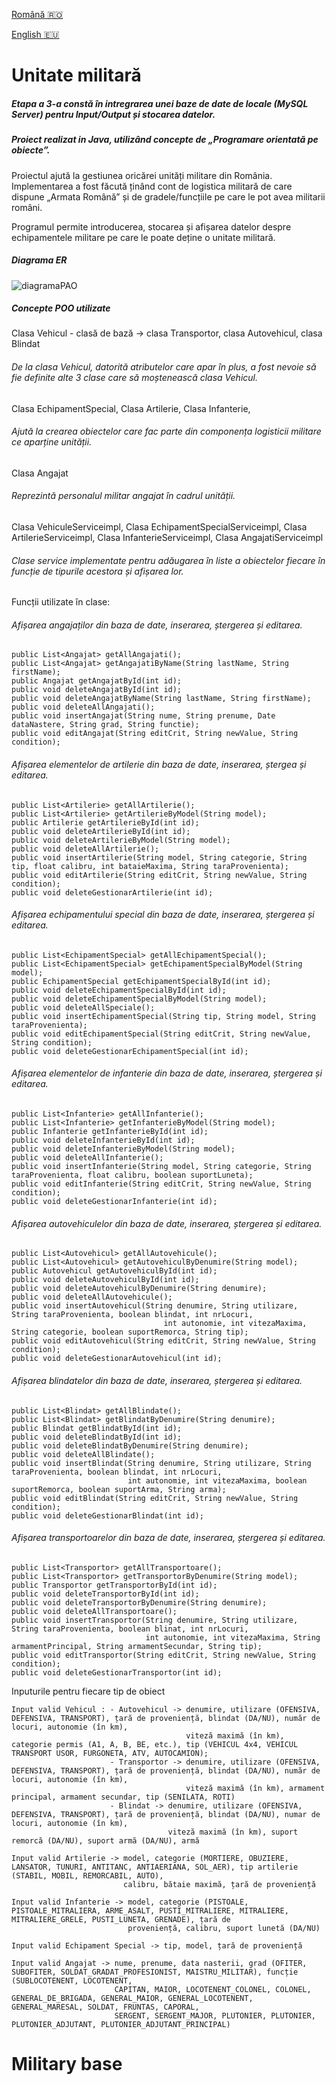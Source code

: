 [Română :romania:](#unitate-militară)

[English :eu:](#military-base)

# Unitate militară

##### Etapa a 3-a constă în intregrarea unei baze de date de locale (MySQL Server) pentru Input/Output și stocarea datelor.
##### Proiect realizat in Java, utilizând concepte de „Programare orientată pe obiecte”.
Proiectul ajută la gestiunea oricărei unități militare din România. Implementarea a fost făcută ținând cont de logistica militară de care dispune „Armata Română” și
de gradele/funcțiile pe care le pot avea militarii români.

Programul permite introducerea, stocarea și afișarea datelor despre echipamentele militare pe care le poate deține o unitate militară.

##### Diagrama ER

![diagramaPAO](https://github.com/ValentinMaftei/Proiect-PAO-234-Maftei-Valentin/assets/91968875/cbf297d6-bcfd-46ef-9ee3-722b903735e4)

##### Concepte POO utilizate

Clasa Vehicul - clasă de bază -> clasa Transportor, clasa Autovehicul, clasa Blindat
###### De la clasa Vehicul, datorită atributelor care apar în plus, a fost nevoie să fie definite alte 3 clase care să moștenească clasa Vehicul.

Clasa EchipamentSpecial,
Clasa Artilerie,
Clasa Infanterie,
###### Ajută la crearea obiectelor care fac parte din componența logisticii militare ce aparține unității.

Clasa Angajat 
###### Reprezintă personalul militar angajat în cadrul unității.

Clasa VehiculeServiceimpl,
Clasa EchipamentSpecialServiceimpl,
Clasa ArtilerieServiceimpl,
Clasa InfanterieServiceimpl,
Clasa AngajatiServiceimpl
###### Clase service implementate pentru adăugarea în liste a obiectelor fiecare în funcție de tipurile acestora și afișarea lor. 
Funcții utilizate în clase:

###### Afișarea angajaților din baza de date, inserarea, ștergerea și editarea.
```
public List<Angajat> getAllAngajati();
public List<Angajat> getAngajatiByName(String lastName, String firstName);
public Angajat getAngajatById(int id);
public void deleteAngajatById(int id);
public void deleteAngajatByName(String lastName, String firstName);
public void deleteAllAngajati();
public void insertAngajat(String nume, String prenume, Date dataNastere, String grad, String functie);
public void editAngajat(String editCrit, String newValue, String condition);
```

###### Afișarea elementelor de artilerie din baza de date, inserarea, ștergea și editarea.
```
public List<Artilerie> getAllArtilerie();
public List<Artilerie> getArtilerieByModel(String model);
public Artilerie getArtilerieById(int id);
public void deleteArtilerieById(int id);
public void deleteArtilerieByModel(String model);
public void deleteAllArtilerie();
public void insertArtilerie(String model, String categorie, String tip, float calibru, int bataieMaxima, String taraProvenienta);
public void editArtilerie(String editCrit, String newValue, String condition);
public void deleteGestionarArtilerie(int id);
```
###### Afișarea echipamentului special din baza de date, inserarea, ștergerea și editarea.
```
public List<EchipamentSpecial> getAllEchipamentSpecial();
public List<EchipamentSpecial> getEchipamentSpecialByModel(String model);
public EchipamentSpecial getEchipamentSpecialById(int id);
public void deleteEchipamentSpecialById(int id);
public void deleteEchipamentSpecialByModel(String model);
public void deleteAllSpeciale();
public void insertEchipamentSpecial(String tip, String model, String taraProvenienta);
public void editEchipamentSpecial(String editCrit, String newValue, String condition);
public void deleteGestionarEchipamentSpecial(int id);
```
###### Afișarea elementelor de infanterie din baza de date, inserarea, ștergerea și editarea.
```
public List<Infanterie> getAllInfanterie();
public List<Infanterie> getInfanterieByModel(String model);
public Infanterie getInfanterieById(int id);
public void deleteInfanterieById(int id);
public void deleteInfanterieByModel(String model);
public void deleteAllInfanterie();
public void insertInfanterie(String model, String categorie, String taraProvenienta, float calibru, boolean suportLuneta);
public void editInfanterie(String editCrit, String newValue, String condition);
public void deleteGestionarInfanterie(int id);
```
###### Afișarea autovehiculelor din baza de date, inserarea, ștergerea și editarea.
```
public List<Autovehicul> getAllAutovehicule();
public List<Autovehicul> getAutovehiculByDenumire(String model);
public Autovehicul getAutovehiculById(int id);
public void deleteAutovehiculById(int id);
public void deleteAutovehiculByDenumire(String denumire);
public void deleteAllAutovehicule();
public void insertAutovehicul(String denumire, String utilizare, String taraProvenienta, boolean blindat, int nrLocuri,
                                  int autonomie, int vitezaMaxima, String categorie, boolean suportRemorca, String tip);
public void editAutovehicul(String editCrit, String newValue, String condition);
public void deleteGestionarAutovehicul(int id);
```
###### Afișarea blindatelor din baza de date, inserarea, ștergerea și editarea.
```
public List<Blindat> getAllBlindate();
public List<Blindat> getBlindatByDenumire(String denumire);
public Blindat getBlindatById(int id);
public void deleteBlindatById(int id);
public void deleteBlindatByDenumire(String denumire);
public void deleteAllBlindate();
public void insertBlindat(String denumire, String utilizare, String taraProvenienta, boolean blindat, int nrLocuri,
                          int autonomie, int vitezaMaxima, boolean suportRemorca, boolean suportArma, String arma);
public void editBlindat(String editCrit, String newValue, String condition);
public void deleteGestionarBlindat(int id);
```
###### Afișarea transportoarelor din baza de date, inserarea, ștergerea și editarea.
```
public List<Transportor> getAllTransportoare();
public List<Transportor> getTransportorByDenumire(String model);
public Transportor getTransportorById(int id);
public void deleteTransportorById(int id);
public void deleteTransportorByDenumire(String denumire);
public void deleteAllTransportoare();
public void insertTransportor(String denumire, String utilizare, String taraProvenienta, boolean blinat, int nrLocuri,
                              int autonomie, int vitezaMaxima, String armamentPrincipal, String armamentSecundar, String tip);
public void editTransportor(String editCrit, String newValue, String condition);
public void deleteGestionarTransportor(int id);
```

Inputurile pentru fiecare tip de obiect
```
Input valid Vehicul : - Autovehicul -> denumire, utilizare (OFENSIVA, DEFENSIVA, TRANSPORT), țară de proveniență, blindat (DA/NU), număr de locuri, autonomie (în km), 
                                       viteză maximă (în km), categorie permis (A1, A, B, BE, etc.), tip (VEHICUL 4x4, VEHICUL TRANSPORT USOR, FURGONETA, ATV, AUTOCAMION);
                      - Transportor -> denumire, utilizare (OFENSIVA, DEFENSIVA, TRANSPORT), țară de proveniență, blindat (DA/NU), număr de locuri, autonomie (în km), 
                                       viteză maximă (în km), armament principal, armament secundar, tip (SENILATA, ROTI)
                      - Blindat -> denumire, utilizare (OFENSIVA, DEFENSIVA, TRANSPORT), țară de proveniență, blindat (DA/NU), numar de locuri, autonomie (în km), 
                                   viteză maximă (în km), suport remorcă (DA/NU), suport armă (DA/NU), armă
                                   
Input valid Artilerie -> model, categorie (MORTIERE, OBUZIERE, LANSATOR, TUNURI, ANTITANC, ANTIAERIANA, SOL_AER), tip artilerie (STABIL, MOBIL, REMORCABIL, AUTO),
                         calibru, bătaie maximă, țară de proveniență
                         
Input valid Infanterie -> model, categorie (PISTOALE, PISTOALE_MITRALIERA, ARME_ASALT, PUSTI_MITRALIERE, MITRALIERE, MITRALIERE_GRELE, PUSTI_LUNETA, GRENADE), țară de 
                          proveniență, calibru, suport lunetă (DA/NU)

Input valid Echipament Special -> tip, model, țară de proveniență

Input valid Angajat -> nume, prenume, data nasterii, grad (OFITER, SUBOFITER, SOLDAT_GRADAT_PROFESIONIST, MAISTRU_MILITAR), funcție (SUBLOCOTENENT, LOCOTENENT,
                       CAPITAN, MAIOR, LOCOTENENT_COLONEL, COLONEL, GENERAL_DE_BRIGADA, GENERAL_MAIOR, GENERAL_LOCOTENENT, GENERAL_MARESAL, SOLDAT, FRUNTAS, CAPORAL,
                       SERGENT, SERGENT_MAJOR, PLUTONIER, PLUTONIER, PLUTONIER_ADJUTANT, PLUTONIER_ADJUTANT_PRINCIPAL)
```

# Military base
